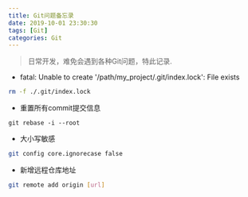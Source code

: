 ```yaml
---
title: Git问题备忘录
date: 2019-10-01 23:30:30
tags: [Git]
categories: Git
---
```


> 日常开发，难免会遇到各种Git问题，特此记录.

- fatal: Unable to create '/path/my_project/.git/index.lock': File exists

```bash
rm -f ./.git/index.lock
```

- 重置所有commit提交信息

```basj
git rebase -i --root
```

- 大小写敏感
```bash
git config core.ignorecase false
```

- 新增远程仓库地址

```bash
git remote add origin [url]
```

